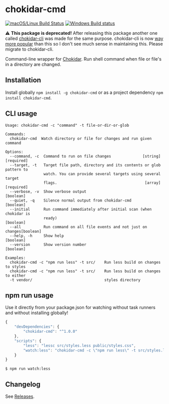 chokidar-cmd
============

[![macOS/Linux Build Status](https://travis-ci.org/Hilzu/chokidar-cmd.svg)](https://travis-ci.org/Hilzu/chokidar-cmd)
[![Windows Build status](https://ci.appveyor.com/api/projects/status/104hspkurueykk3g?svg=true)](https://ci.appveyor.com/project/Hilzu/chokidar-cmd)

⚠️ **This package is deprecated!** After releasing this package another one called
[chokidar-cli](https://github.com/kimmobrunfeldt/chokidar-cli) was
made for the same purpose. chokidar-cli is now [way more popular](http://www.npmtrends.com/chokidar-cmd-vs-chokidar-cli)
than this so I don't see much sense in maintaining this. Please migrate to
chokidar-cli.

Command-line wrapper for [Chokidar](https://github.com/paulmillr/chokidar). Run shell command when file or file's in a
directory are changed.

## Installation

Install globally `npm install -g chokidar-cmd` or as a project dependency `npm install chokidar-cmd`.

## CLI usage

    Usage: chokidar-cmd -c "command" -t file-or-dir-or-glob

    Commands:
      chokidar-cmd  Watch directory or file for changes and run given command

    Options:
      --command, -c  Command to run on file changes              [string] [required]
      --target, -t   Target file path, directory and its contents or glob pattern to
                     watch. You can provide several targets using several target
                     flags.                                       [array] [required]
      --verbose, -v  Show verbose output                                   [boolean]
      --quiet, -q    Silence normal output from chokidar-cmd               [boolean]
      --initial      Run command immediately after initial scan (when chokidar is
                     ready)                                                [boolean]
      --all          Run command on all file events and not just on changes[boolean]
      --help, -h     Show help                                             [boolean]
      --version      Show version number                                   [boolean]

    Examples:
      chokidar-cmd -c "npm run less" -t src/    Run less build on changes to styles
      chokidar-cmd -c "npm run less" -t src/    Run less build on changes to either
      -t vendor/                                styles directory

## npm run usage

Use it directly from your package.json for watching without task runners and without installing globally!

```javascript
{
    "devDependencies": {
        "chokidar-cmd": "^1.0.0"
    },
    "scripts": {
        "less": "lessc src/styles.less public/styles.css",
        "watch:less": "chokidar-cmd -c \"npm run less\" -t src/styles.less"
    }
}
```

    $ npm run watch:less


## Changelog

See [Releases](https://github.com/Hilzu/chokidar-cmd/releases).
